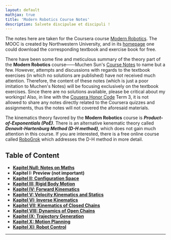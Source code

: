 ```yaml
---
layout: default
mathjax: true
title: 'Modern Robotics Course Notes'
description: Salvete discipulae et discipuli !
---
```

The notes here are taken for the Coursera course [Modern Robotics](https://www.coursera.org/specializations/modernrobotics). The MOOC is created by Northwestern University, and in its [homepage](http://hades.mech.northwestern.edu/index.php/Modern_Robotics) one could download the corresponding textbook and exercise book for free. 

There have been some fine and meticulous summary of the theory part of the **Modern Robotics** course——Muchen Sun's [Course Notes](https://muchensun.github.io/ModernRoboticsCourseNotes/index.html) to name but a few. However, attempts and discussions with regards to the textbook exercises (in which no solutions are published) have not received much attention. Therefore, the content of these notes (which is just a poor imitation to Muchen's Notes) will be focusing exclusively on the textbook exercises. Since there are no solutions available, please be critical about my workings! Also, in line with the [Cousera Honor Code](https://learner.coursera.help/hc/en-us/articles/209818863-Coursera-Honor-Code) Term 3, it is not allowed to share any notes directly related to the Coursera quizzes and assignments, thus the notes will not covered the aforesaid materials.

The kinematics theory favored by the **Modern Robotics**  course is _**Product-of-Exponentials (PoE)**_. There is an alternative kenematic theory called _**Denavit-Hartenburg Method (D-H method)**_, which does not gain much attention in this course. If you are interested, there is a free online course called [RoboGrok](http://robogrok.com/) which addresses the D-H method in more detail. 

## **Table of Content**

* [**Kapitel Null: Notes on Maths**](Kap0.html)
* **Kapitel I: Preview (not important)**
* [**Kapitel II: Configuration Space**](KapII.html)
* [**Kapitel III: Rigid Body Motion**](KapIII.html)
* [**Kapitel IV: Forward Kinematics**](KapIV.html)
* [**Kapitel V: Velocity Kinematics and Statics**](KapV.html)
* [**Kapitel VI: Inverse Kinematics**](KapVI.html)
* [**Kapitel VII: Kinematics of Closed Chains**](KapVII.html)
* [**Kapitel VIII: Dynamics of Open Chains**](KapVIII.html)
* [**Kapitel IX: Trajectory Generation**](KapIX.html)
* [**Kapitel X: Motion Planning**](KapX.html)
* [**Kapitel XI: Robot Control**](KapXI.html)

***
